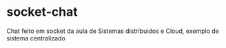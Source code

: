 # socket-chat
Chat feito em socket da aula de Sistemas distribuidos e Cloud, exemplo de sistema centralizado
